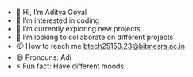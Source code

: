 - 👋 Hi, I’m Aditya Goyal
- 👀 I’m interested in coding
- 🌱 I’m currently exploring new projects
- 💞️ I’m looking to collaborate on different projects
- 📫 How to reach me btech25153.23@bitmesra.ac.in
- 😄 Pronouns: Adi
- ⚡ Fun fact: Have different moods

<!---
AdityaGoyal1505/AdityaGoyal1505 is a ✨ special ✨ repository because its `README.md` (this file) appears on your GitHub profile.
You can click the Preview link to take a look at your changes.
--->
